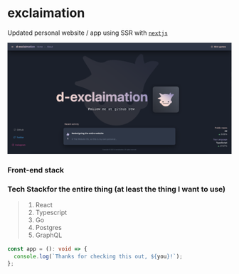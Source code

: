 # exclaimation

Updated personal website / app using SSR with [`nextjs`](https://github.com/vercel/next.js/)

![Preview](public/images/preview-web.png)

### Front-end stack

### Tech Stackfor the entire thing (at least the thing I want to use)

> 1. React
> 2. Typescript
> 3. Go
> 4. Postgres
> 5. GraphQL

```ts
const app = (): void => {
  console.log(`Thanks for checking this out, ${you}!`);
};
```
